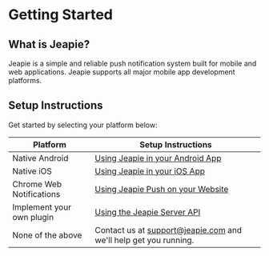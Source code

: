 <h1>Getting Started</h1>
<h2>What is Jeapie?</h2>

Jeapie is a simple and reliable push notification system built for mobile and web applications. Jeapie supports all major mobile app development platforms.

<h2>Setup Instructions</h2>

Get started by selecting your platform below:

| Platform                           | Setup Instructions                                                   |
|------------------------------------|----------------------------------------------------------------------|
|Native Android                      | [Using Jeapie in your Android App](Android/Android-Native-SDK-Overview.md)|
|Native iOS                          | [Using Jeapie in your iOS App]()|
|Chrome Web Notifications            | [Using Jeapie Push on your Website](Websdk/Website-SDK-Overview.md)      |
|Implement your own plugin           | [Using the Jeapie Server API](API/Server-API-Overview.md)             |
|None of the above                   | Contact us at <a href="mailto:support@jeapie.com">support@jeapie.com</a> and we'll help get you running.  |


<!-- |Native iOS (Objective-C or Swift)   | [Using Jeapie in your iOS App](iOS/iOS-Native-SDK-Overview.md)        | -->
